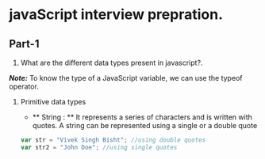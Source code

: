 # javaScript interview prepration.

## Part-1

1. What are the different data types present in javascript?.

**_Note:_** To know the type of a JavaScript variable, we can use the typeof operator.

1.  Primitive data types

    - ** String : ** It represents a series of characters and is written with quotes. A string can be represented using a single or a double quote

    ```javascript
    var str = "Vivek Singh Bisht"; //using double quotes
    var str2 = "John Doe"; //using single quotes
    ```
